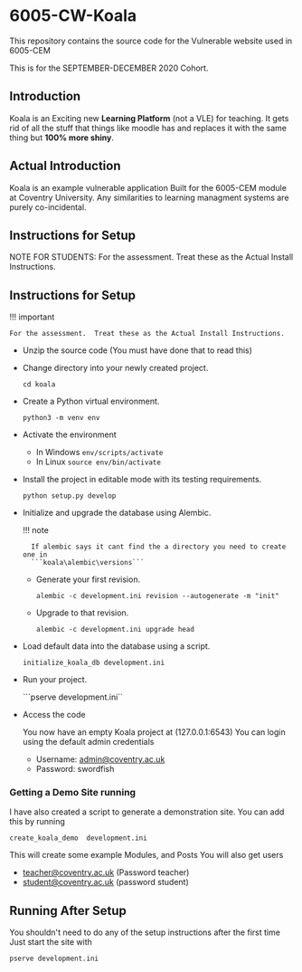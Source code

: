 # 6005-CW-Koala

This repository contains the source code for the Vulnerable website used
in 6005-CEM

This is for the SEPTEMBER-DECEMBER 2020 Cohort.


## Introduction

Koala is an Exciting new **Learning Platform** (not a VLE) for teaching.
It gets rid of all the stuff that things like moodle has and replaces it with
the same thing but **100% more shiny**.

##  Actual Introduction

Koala is an example vulnerable application Built for the 6005-CEM module at
Coventry University.  Any similarities to learning managment systems are purely
co-incidental.



## Instructions for Setup

NOTE FOR STUDENTS:  For the assessment.  Treat these as the Actual Install Instructions.


## Instructions for Setup

!!! important

    For the assessment.  Treat these as the Actual Install Instructions.

- Unzip the source code  (You must have done that to read this)

- Change directory into your newly created project.
 
    ```cd koala```

- Create a Python virtual environment.

    ```python3 -m venv env```

- Activate the environment

    - In Windows  ```env/scripts/activate```
    - In Linux    ```source env/bin/activate```


- Install the project in editable mode with its testing requirements.

    ```python setup.py develop```

- Initialize and upgrade the database using Alembic.

	!!! note

		If alembic says it cant find the a directory you need to create one in 
		```koala\alembic\versions```

    - Generate your first revision.

        ```alembic -c development.ini revision --autogenerate -m "init"```

    - Upgrade to that revision.

        ```alembic -c development.ini upgrade head```

- Load default data into the database using a script.

    ``initialize_koala_db development.ini``

- Run your project.

    ```pserve development.ini``

- Access the code

  You now have an empty Koala project at (127.0.0.1:6543)
  You can login using the default admin credentials

  - Username:  admin@coventry.ac.uk
  - Password:  swordfish

### Getting a Demo Site running

I have also created a script to generate a demonstration site.
You can add this by running

```
create_koala_demo  development.ini
```

This will create some example Modules, and Posts
You will also get users

  - teacher@coventry.ac.uk   (Password teacher)
  - student@coventry.ac.uk   (password student)

## Running After Setup

You shouldn't need to do any of the setup instructions after the first time
Just start the site with 

```
pserve development.ini
```


